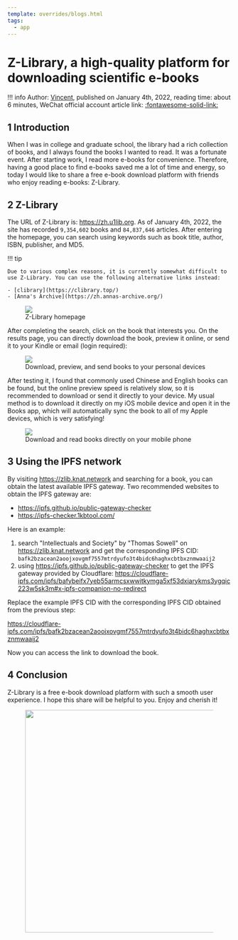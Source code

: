 ```yaml
---
template: overrides/blogs.html
tags:
  - app
---
```


# Z-Library, a high-quality platform for downloading scientific e-books

!!! info
    Author: [Vincent](https://github.com/Realvincentyuan), published on January 4th, 2022, reading time: about 6 minutes, WeChat official account article link: [:fontawesome-solid-link:](https://mp.weixin.qq.com/s?__biz=MzI4Mjk3NzgxOQ==&mid=2247485170&idx=1&sn=3f11deb86529131345f53f97b61e26a9&chksm=eb90f586dce77c905d320338bf2325315f65cc19328c45be87e7e54b12958ad23117f9ff7ede&token=1986031076&lang=zh_CN#rd)

## 1 Introduction

When I was in college and graduate school, the library had a rich collection of books, and I always found the books I wanted to read. It was a fortunate event. After starting work, I read more e-books for convenience. Therefore, having a good place to find e-books saved me a lot of time and energy, so today I would like to share a free e-book download platform with friends who enjoy reading e-books: Z-Library.

## 2 Z-Library

The URL of Z-Library is: https://zh.u1lib.org. As of January 4th, 2022, the site has recorded `9,354,602` books and `84,837,646` articles. After entering the homepage, you can search using keywords such as book title, author, ISBN, publisher, and MD5.

!!! tip

    Due to various complex reasons, it is currently somewhat difficult to use Z-Library. You can use the following alternative links instead:
    
    - [clibrary](https://clibrary.top/)
    - [Anna's Archive](https://zh.annas-archive.org/)

<figure>
  <img src="https://cdn.jsdelivr.net/gh/BulletTech2021/Pics/img/1_V/搜索列表.png"  />
  <figcaption>Z-Library homepage</figcaption>
</figure>

After completing the search, click on the book that interests you. On the results page, you can directly download the book, preview it online, or send it to your Kindle or email (login required):

<figure>
  <img src="https://cdn.jsdelivr.net/gh/BulletTech2021/Pics/img/1_V/图书下载.png"  />
  <figcaption>Download, preview, and send books to your personal devices</figcaption>
</figure>

After testing it, I found that commonly used Chinese and English books can be found, but the online preview speed is relatively slow, so it is recommended to download or send it directly to your device. My usual method is to download it directly on my iOS mobile device and open it in the Books app, which will automatically sync the book to all of my Apple devices, which is very satisfying!

<figure>
  <img src="https://cdn.jsdelivr.net/gh/BulletTech2021/Pics/img/1_V/阅读书籍.gif"  />
  <figcaption>Download and read books directly on your mobile phone</figcaption>
</figure>

## 3 Using the IPFS network

By visiting https://zlib.knat.network and searching for a book, you can obtain the latest available IPFS gateway. Two recommended websites to obtain the IPFS gateway are:

- https://ipfs.github.io/public-gateway-checker
- https://ipfs-checker.1kbtool.com/

Here is an example:

1. search "Intellectuals and Society" by "Thomas Sowell" on https://zlib.knat.network and get the corresponding IPFS CID: `bafk2bzacean2aoojxovgmf7557mtrdyufo3t4bidc6haghxcbtbxznmwaaij2`
2. using https://ipfs.github.io/public-gateway-checker to get the IPFS gateway provided by Cloudflare: https://cloudflare-ipfs.com/ipfs/bafybeifx7yeb55armcsxwwitkymga5xf53dxiarykms3ygqic223w5sk3m#x-ipfs-companion-no-redirect

Replace the example IPFS CID with the corresponding IPFS CID obtained from the previous step:

https://cloudflare-ipfs.com/ipfs/bafk2bzacean2aoojxovgmf7557mtrdyufo3t4bidc6haghxcbtbxznmwaaij2

Now you can access the link to download the book.

## 4 Conclusion

Z-Library is a free e-book download platform with such a smooth user experience. I hope this share will be helpful to you. Enjoy and cherish it! 

<figure>
  <img src="https://cdn.jsdelivr.net/gh/BulletTech2021/Pics/2021-6-14/1623639526512-1080P%20(Full%20HD)%20-%20Tail%20Pic.png" width="500" />
</figure>
